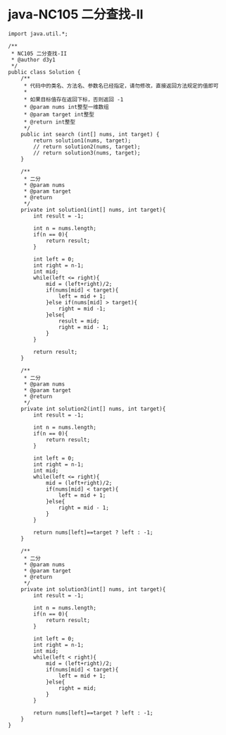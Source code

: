 # java-NC105 二分查找-II


    import java.util.*;
    
    /**
     * NC105 二分查找-II
     * @author d3y1
     */
    public class Solution {
        /**
         * 代码中的类名、方法名、参数名已经指定，请勿修改，直接返回方法规定的值即可
         *
         * 如果目标值存在返回下标，否则返回 -1
         * @param nums int整型一维数组 
         * @param target int整型 
         * @return int整型
         */
        public int search (int[] nums, int target) {
            return solution1(nums, target);
            // return solution2(nums, target);
            // return solution3(nums, target);
        }
    
        /**
         * 二分
         * @param nums
         * @param target
         * @return
         */
        private int solution1(int[] nums, int target){
            int result = -1;
    
            int n = nums.length;
            if(n == 0){
                return result;
            }
            
            int left = 0;
            int right = n-1;
            int mid;
            while(left <= right){
                mid = (left+right)/2;
                if(nums[mid] < target){
                    left = mid + 1;
                }else if(nums[mid] > target){
                    right = mid -1;
                }else{
                    result = mid;
                    right = mid - 1;
                }
            }
    
            return result;
        }
    
        /**
         * 二分
         * @param nums
         * @param target
         * @return
         */
        private int solution2(int[] nums, int target){
            int result = -1;
    
            int n = nums.length;
            if(n == 0){
                return result;
            }
    
            int left = 0;
            int right = n-1;
            int mid;
            while(left <= right){
                mid = (left+right)/2;
                if(nums[mid] < target){
                    left = mid + 1;
                }else{
                    right = mid - 1;
                }
            }
    
            return nums[left]==target ? left : -1;
        }
    
        /**
         * 二分
         * @param nums
         * @param target
         * @return
         */
        private int solution3(int[] nums, int target){
            int result = -1;
    
            int n = nums.length;
            if(n == 0){
                return result;
            }
    
            int left = 0;
            int right = n-1;
            int mid;
            while(left < right){
                mid = (left+right)/2;
                if(nums[mid] < target){
                    left = mid + 1;
                }else{
                    right = mid;
                }
            }
    
            return nums[left]==target ? left : -1;
        }
    }

  


